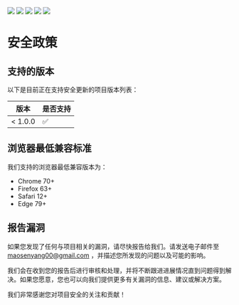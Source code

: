 [![](https://img.shields.io/crates/l/s)](https://img.shields.io/crates/l/s)
![](https://img.shields.io/badge/Vue-%5E3.2.47-success)
![](https://img.shields.io/badge/Node-%20%5E16.18.0-brightgreen)
![](https://img.shields.io/badge/Vite-%20%5E4.1.4-brightgreen)
![](https://img.shields.io/badge/npm-%5E9.5.1-orange)

# 安全政策

## 支持的版本

以下是目前正在支持安全更新的项目版本列表：

| 版本    | 是否支持           |
| ------- | ------------------ |
| < 1.0.0 | :white_check_mark: |

## 浏览器最低兼容标准

我们支持的浏览器最低兼容版本为：

-   Chrome 70+
-   Firefox 63+
-   Safari 12+
-   Edge 79+

## 报告漏洞

如果您发现了任何与项目相关的漏洞，请尽快报告给我们。请发送电子邮件至 maosenyang00@gmail.com ，并描述您所发现的问题以及可能的影响。

我们会在收到您的报告后进行审核和处理，并将不断跟进进展情况直到问题得到解决。如果您愿意，您也可以向我们提供更多有关漏洞的信息、建议或解决方案。

我们非常感谢您对项目安全的关注和贡献！
